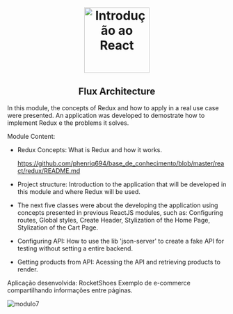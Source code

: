 <h1 align="center">
  <img 
    alt="Introdução ao React" src="https://user-images.githubusercontent.com/54601930/79169629-4c466d00-7dc3-11ea-8075-a2644b91f42d.png" 
    width="150px"
  />
</h1>
<h2 align="center">
  Flux Architecture
</h2>

In this module, the concepts of Redux and how to apply in a real use case were presented. An application was developed to demostrate how to implement Redux e the problems it solves. 

Module Content:

- Redux Concepts: What is Redux and how it works. 

  https://github.com/phenriq694/base_de_conhecimento/blob/master/react/redux/README.md

- Project structure: Introduction to the application that will be developed in this module and where Redux will be used.

- The next five classes were about the developing the application using concepts presented in previous ReactJS modules, such as: Configuring routes, Global styles, Create Header, Stylization of the Home Page, Stylization of the Cart Page.

- Configuring API: How to use the lib 'json-server' to create a fake API for testing without setting a entire backend. 

- Getting products from API: Acessing the API and retrieving products to render.

Aplicação desenvolvida: RocketShoes 
Exemplo de e-commerce compartilhando informações entre páginas. 

![modulo7](https://user-images.githubusercontent.com/54601930/69002519-a9e79380-08cf-11ea-83cf-42954307dfb2.gif)
